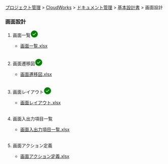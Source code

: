 [プロジェクト管理](../../../../../index.html) > [CloudWorks](../../../../index.html) > [ドキュメント管理](../../../index.html) > [基本設計書](../../index.html) > 画面設計

### 画面設計

1. 画面一覧<svg width="24" height="24" viewBox="0 0 24 24" fill="currentColor" style="display: inline-block;vertical-align: text-bottom;color: green;"><path fill-rule="evenodd" d="M1 12C1 5.925 5.925 1 12 1s11 4.925 11 11-4.925 11-11 11S1 18.075 1 12zm16.28-2.72a.75.75 0 00-1.06-1.06l-5.97 5.97-2.47-2.47a.75.75 0 00-1.06 1.06l3 3a.75.75 0 001.06 0l6.5-6.5z"></path></svg><br>
   * [画面一覧.xlsx](./画面一覧.xlsx)<br><br>

2. 画面遷移図<svg width="24" height="24" viewBox="0 0 24 24" fill="currentColor" style="display: inline-block;vertical-align: text-bottom;color: green;"><path fill-rule="evenodd" d="M1 12C1 5.925 5.925 1 12 1s11 4.925 11 11-4.925 11-11 11S1 18.075 1 12zm16.28-2.72a.75.75 0 00-1.06-1.06l-5.97 5.97-2.47-2.47a.75.75 0 00-1.06 1.06l3 3a.75.75 0 001.06 0l6.5-6.5z"></path></svg><br>
   * [画面遷移図.xlsx](./画面遷移図.xlsx)<br><br>

3. 画面レイアウト<svg width="24" height="24" viewBox="0 0 24 24" fill="currentColor" style="display: inline-block;vertical-align: text-bottom;color: green;"><path fill-rule="evenodd" d="M1 12C1 5.925 5.925 1 12 1s11 4.925 11 11-4.925 11-11 11S1 18.075 1 12zm16.28-2.72a.75.75 0 00-1.06-1.06l-5.97 5.97-2.47-2.47a.75.75 0 00-1.06 1.06l3 3a.75.75 0 001.06 0l6.5-6.5z"></path></svg><br>
   * [画面レイアウト.xlsx](./画面レイアウト.xlsx)<br><br>

4. 画面入出力項目一覧<br>
   * [画面入出力項目一覧.xlsx](./画面入出力項目一覧.xlsx)<br><br>

5. 画面アクション定義<br>
   * [画面アクション定義.xlsx](./画面アクション定義.xlsx)<br><br>
